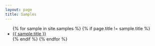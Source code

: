```yaml
---
layout: page
title: Samples
---
```


<div>
  <ul>
    {% for sample in site.samples %}
      {% if page.title != sample.title %}
      <li><a href="{{ sample.url }}">{{ sample.title }}</a></li>
      {% endif %}
    {% endfor %}
  </ul>
</div>
